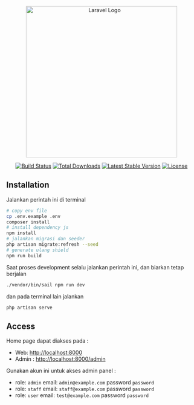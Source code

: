 <p align="center"><a href="https://laravel.com" target="_blank"><img src="https://raw.githubusercontent.com/laravel/art/master/logo-lockup/5%20SVG/2%20CMYK/1%20Full%20Color/laravel-logolockup-cmyk-red.svg" width="400" alt="Laravel Logo"></a></p>

<p align="center">
<a href="https://github.com/laravel/framework/actions"><img src="https://github.com/laravel/framework/workflows/tests/badge.svg" alt="Build Status"></a>
<a href="https://packagist.org/packages/laravel/framework"><img src="https://img.shields.io/packagist/dt/laravel/framework" alt="Total Downloads"></a>
<a href="https://packagist.org/packages/laravel/framework"><img src="https://img.shields.io/packagist/v/laravel/framework" alt="Latest Stable Version"></a>
<a href="https://packagist.org/packages/laravel/framework"><img src="https://img.shields.io/packagist/l/laravel/framework" alt="License"></a>
</p>

## Installation

Jalankan perintah ini di terminal

```bash
# copy env file
cp .env.example .env
composer install
# install dependency js
npm install
# jalankan migrasi dan seeder
php artisan migrate:refresh --seed
# generate ulang shield
npm run build
```

Saat proses development selalu jalankan perintah ini, dan biarkan tetap berjalan

```bash
./vendor/bin/sail npm run dev
```

dan pada terminal lain jalankan

```bash
php artisan serve
```

## Access

Home page dapat diakses pada :

-   Web: [http://localhost:8000](http://localhost:8000)
-   Admin : [http://localhost:8000/admin](http://localhost:8000/admin)

Gunakan akun ini untuk akses admin panel :

-   role: `admin`
    email: `admin@example.com`
    password `password`
-   role: `staff`
    email: `staff@example.com`
    password `password`
-   role: `user`
    email: `test@example.com`
    password `password`
